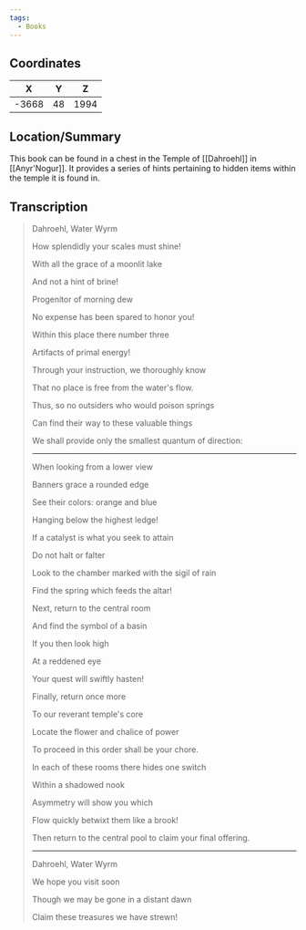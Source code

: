 ```yaml
---
tags:
  - Books
---
```


## Coordinates
| **X** | **Y** | **Z** |
| :---: | :---: | :---: |
| -3668 |  48   | 1994  |

## Location/Summary
This book can be found in a chest in the Temple of [[Dahroehl]] in [[Anyr'Nogur]]. It provides a series of hints pertaining to hidden items within the temple it is found in.

## Transcription
> Dahroehl, Water Wyrm
>
> How splendidly your scales must shine!
>
> With all the grace of a moonlit lake
>
> And not a hint of brine!
>
> Progenitor of morning dew
>
> No expense has been spared to honor you!
>
> Within this place there number three
>
> Artifacts of primal energy!
>
> Through your instruction, we thoroughly know
>
> That no place is free from the water's flow.
>
> Thus, so no outsiders who would poison springs
>
> Can find their way to these valuable things
>
> We shall provide only the smallest quantum of direction:
> ***
> When looking from a lower view
>
> Banners grace a rounded edge
>
> See their colors: orange and blue
>
> Hanging below the highest ledge!
>
> If a catalyst is what you seek to attain
>
> Do not halt or falter
>
> Look to the chamber marked with the sigil of rain
>
> Find the spring which feeds the altar!
>
> Next, return to the central room
>
> And find the symbol of a basin
>
> If you then look high
>
> At a reddened eye
>
> Your quest will swiftly hasten!
>
> Finally, return once more
>
> To our reverant temple's core
>
> Locate the flower and chalice of power
>
> To proceed in this order shall be your chore.
>
> In each of these rooms there hides one switch
>
> Within a shadowed nook
>
> Asymmetry will show you which
>
> Flow quickly betwixt them like a brook!
>
> Then return to the central pool to claim your final offering.
> ***
> Dahroehl, Water Wyrm
>
> We hope you visit soon
>
> Though we may be gone in a distant dawn
>
> Claim these treasures we have strewn!

